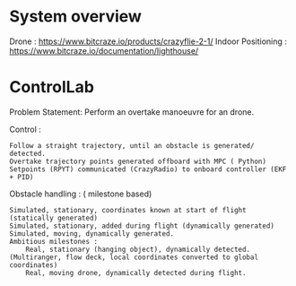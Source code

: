# System overview
Drone : https://www.bitcraze.io/products/crazyflie-2-1/
Indoor Positioning : https://www.bitcraze.io/documentation/lighthouse/

# ControlLab

Problem Statement: Perform an overtake manoeuvre for an drone.

Control :

    Follow a straight trajectory, until an obstacle is generated/ detected.
    Overtake trajectory points generated offboard with MPC ( Python)
    Setpoints (RPYT) communicated (CrazyRadio) to onboard controller (EKF + PID) 

Obstacle handling : ( milestone based)

    Simulated, stationary, coordinates known at start of flight (statically generated)
    Simulated, stationary, added during flight (dynamically generated)
    Simulated, moving, dynamically generated.
    Ambitious milestones :
        Real, stationary (hanging object), dynamically detected.  (Multiranger, flow deck, local coordinates converted to global coordinates)
        Real, moving drone, dynamically detected during flight.
